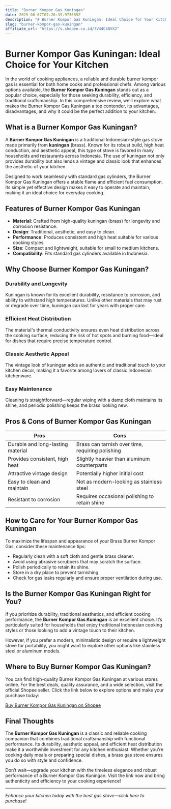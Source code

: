 ```yaml
---
title: "Burner Kompor Gas Kuningan"
date: 2025-06-07T07:26:39.973589Z
description: "# Burner Kompor Gas Kuningan: Ideal Choice for Your Kitchen..."
slug: "burner-kompor-gas-kuningan"
affiliate_url: "https://s.shopee.co.id/7V44C68VX2"
---
```

# Burner Kompor Gas Kuningan: Ideal Choice for Your Kitchen

In the world of cooking appliances, a reliable and durable burner kompor gas is essential for both home cooks and professional chefs. Among various options available, the **Burner Kompor Gas Kuningan** stands out as a popular choice, especially for those seeking durability, efficiency, and traditional craftsmanship. In this comprehensive review, we’ll explore what makes the Burner Kompor Gas Kuningan a top contender, its advantages, disadvantages, and why it could be the perfect addition to your kitchen.

## What is a Burner Kompor Gas Kuningan?

A **Burner Kompor Gas Kuningan** is a traditional Indonesian-style gas stove made primarily from **kuningan** (brass). Known for its robust build, high heat conduction, and aesthetic appeal, this type of stove is favored in many households and restaurants across Indonesia. The use of kuningan not only provides durability but also lends a vintage and classic look that enhances the aesthetic of your kitchen.

Designed to work seamlessly with standard gas cylinders, the Burner Kompor Gas Kuningan offers a stable flame and efficient fuel consumption. Its simple yet effective design makes it easy to operate and maintain, making it an ideal choice for everyday cooking.

## Features of Burner Kompor Gas Kuningan

- **Material**: Crafted from high-quality kuningan (brass) for longevity and corrosion resistance.
- **Design**: Traditional, aesthetic, and easy to clean.
- **Performance**: Produces consistent and high heat suitable for various cooking styles.
- **Size**: Compact and lightweight, suitable for small to medium kitchens.
- **Compatibility**: Fits standard gas cylinders available in Indonesia.

## Why Choose Burner Kompor Gas Kuningan?

### Durability and Longevity

Kuningan is known for its excellent durability, resistance to corrosion, and ability to withstand high temperatures. Unlike other materials that may rust or degrade over time, kuningan can last for years with proper care.

### Efficient Heat Distribution

The material's thermal conductivity ensures even heat distribution across the cooking surface, reducing the risk of hot spots and burning food—ideal for dishes that require precise temperature control.

### Classic Aesthetic Appeal

The vintage look of kuningan adds an authentic and traditional touch to your kitchen décor, making it a favorite among lovers of classic Indonesian kitchenware.

### Easy Maintenance

Cleaning is straightforward—regular wiping with a damp cloth maintains its shine, and periodic polishing keeps the brass looking new.

## Pros & Cons of Burner Kompor Gas Kuningan

| Pros                                           | Cons                                         |
|------------------------------------------------|----------------------------------------------|
| Durable and long-lasting material             | Brass can tarnish over time, requiring polishing |
| Provides consistent, high heat                | Slightly heavier than aluminum counterparts         |
| Attractive vintage design                     | Potentially higher initial cost             |
| Easy to clean and maintain                     | Not as modern-looking as stainless steel   |
| Resistant to corrosion                        | Requires occasional polishing to retain shine |

## How to Care for Your Burner Kompor Gas Kuningan

To maximize the lifespan and appearance of your Brass Burner Kompor Gas, consider these maintenance tips:

- Regularly clean with a soft cloth and gentle brass cleaner.
- Avoid using abrasive scrubbers that may scratch the surface.
- Polish periodically to retain its shine.
- Store in a dry place to prevent tarnishing.
- Check for gas leaks regularly and ensure proper ventilation during use.

## Is the Burner Kompor Gas Kuningan Right for You?

If you prioritize durability, traditional aesthetics, and efficient cooking performance, the **Burner Kompor Gas Kuningan** is an excellent choice. It’s particularly suited for households that enjoy traditional Indonesian cooking styles or those looking to add a vintage touch to their kitchen.

However, if you prefer a modern, minimalistic design or require a lightweight stove for portability, you might want to explore other options like stainless steel or aluminum models.

## Where to Buy Burner Kompor Gas Kuningan?

You can find high-quality Burner Kompor Gas Kuningan at various stores online. For the best deals, quality assurance, and a wide selection, visit the official Shopee seller. Click the link below to explore options and make your purchase today:

[Buy Burner Kompor Gas Kuningan on Shopee](https://s.shopee.co.id/7V44C68VX2)

## Final Thoughts

The **Burner Kompor Gas Kuningan** is a classic and reliable cooking companion that combines traditional craftsmanship with functional performance. Its durability, aesthetic appeal, and efficient heat distribution make it a worthwhile investment for any kitchen enthusiast. Whether you're cooking daily meals or preparing special dishes, a brass gas stove ensures you do so with style and confidence.

Don’t wait—upgrade your kitchen with the timeless elegance and robust performance of a Burner Kompor Gas Kuningan. Visit the link now and bring authenticity and efficiency to your cooking experience!

---

*Enhance your kitchen today with the best gas stove—click here to purchase!*